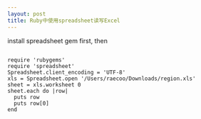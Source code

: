 ```yaml
---
layout: post
title: Ruby中使用spreadsheet读写Excel
---
```


install spreadsheet gem first, then
<pre><code>
require 'rubygems'
require 'spreadsheet'
Spreadsheet.client_encoding = 'UTF-8'
xls = Spreadsheet.open '/Users/raecoo/Downloads/region.xls'
sheet = xls.worksheet 0
sheet.each do |row|
  puts row
  puts row[0]
end
</code></pre>
